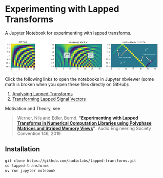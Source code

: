 # Experimenting with Lapped Transforms

A Jupyter Notebook for experimenting with lapped transforms.

![MDCT](mdct.png)

Click the following links to open the notebooks in Jupyter nbviewer (some math is broken when you open these files directly on GitHub):

 1. [Analysing Lapped Transforms](https://nbviewer.jupyter.org/github/audiolabs/lapped-transforms/blob/master/1%20Analysing%20Lapped%20Transforms.ipynb)
 1. [Transforming Lapped Signal Vectors](https://nbviewer.jupyter.org/github/audiolabs/lapped-transforms/blob/master/2%20Transforming%20Signal%20Vectors.ipynb)

Motivation and Theory, see

> Werner, Nils and Edler, Bernd, **"[Experimenting with Lapped Transforms in Numerical Computation Libraries using Polyphase Matrices and Strided Memory Views](http://www.aes.org/e-lib/browse.cfm?elib=20381)"**. Audio Engineering Society Convention 146, 2019

## Installation

```
git clone https://github.com/audiolabs/lapped-transforms.git
cd lapped-transforms
uv run jupyter notebook
```
